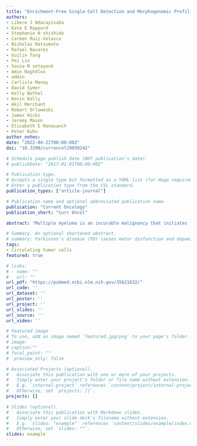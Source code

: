 ```yaml
---
title: "Enrichment-Free Single-Cell Detection and Morphogenomic Profiling of Myeloma Patient Samples to Delineate Circulating Rare Plasma Cell Clones" 
authors:
- Libere J Ndacayisaba
- Kate E Rappard
- Stephanie N shishido
- Carmen Ruiz-Velasco
- Nicholas Matsumoto
- Rafael Navarez
- Guilin Tang
- Pei Lin
- Sonia M setayesh
- Amin Naghdloo
- admin
- Carlisle Maney
- David Symer
- Kelly Bethel
- Kevin Kelly
- Akil Merchant
- Robert Orloweski
- James Hicks
- Jeremy Mason
- Elisabeth E Manasanch
- Peter Kuhn
author_notes:
date: "2022-04-21T00:00:00Z"
doi: "10.3390/curroncol29050242"

# Schedule page publish date (NOT publication's date).
# publishDate: "2017-01-01T00:00:00Z"

# Publication type.
# Accepts a single type but formatted as a YAML list (for Hugo requirements).
# Enter a publication type from the CSL standard.
publication_types: ["article-journal"]

# Publication name and optional abbreviated publication name.
publication: "Current Oncology"
publication_short: "Curr Oncol"

abstract: "Multiple myeloma is an incurable malignancy that initiates from a bone marrow resident clonal plasma cell and acquires successive mutational changes and genomic alterations, eventually resulting in tumor burden accumulation and end-organ damage. It has been recently recognized that myeloma secondary genomic events result in extensive sub-clonal heterogeneity both in localized bone marrow areas and circulating peripheral blood plasma cells. Rare genomic subclones, including myeloma initiating cells, could be the drivers of disease progression and recurrence. Additionally, evaluation of rare myeloma cells in blood for disease monitoring has numerous advantages over invasive bone marrow biopsies. To this end, an unbiased method for detecting rare cells and delineating their genomic makeup enables disease detection and monitoring in conditions with low abundant cancer cells. In this study, we applied an enrichment-free four-plex (CD138, CD56, CD45, DAPI) immunofluorescence assay and single-cell DNA sequencing for morphogenomic characterization of plasma cells to detect and delineate common and rare plasma cells and discriminate between normal and malignant plasma cells in paired blood and bone marrow aspirates from five patients with newly diagnosed myeloma (N = 4) and monoclonal gammopathy of undetermined significance (n = 1). Morphological analysis confirms CD138+CD56+ cells in the peripheral blood carry genomic alterations that are clonally identical to those in the bone marrow. A subset of altered CD138+CD56- cells are also found in the peripheral blood consistent with the known variability in CD56 expression as a marker of plasma cell malignancy. Bone marrow tumor clinical cytogenetics is highly correlated with the single-cell copy number alterations of the liquid biopsy rare cells. A subset of rare cells harbors genetic alterations not detected by standard clinical diagnostic methods of random localized bone marrow biopsies. This enrichment-free morphogenomic approach detects and characterizes rare cell populations derived from the liquid biopsies that are consistent with clinical diagnosis and have the potential to extend our understanding of subclonality at the single-cell level in this disease. Assay validation in larger patient cohorts has the potential to offer liquid biopsy for disease monitoring with similar or improved disease detection as traditional blind bone marrow biopsies."

# Summary. An optional shortened abstract.
# summary: Parkinson's disease (PD) causes motor dysfunction and dopaminergic cell death, with current treatments often leading to side effects. This study demonstrates that pretreating adipose-derived stem cells (ADSCs) with n-butylidenephthalide (BP), a compound with neuroprotective effects, enhances their therapeutic efficacy in a PD mouse model. Transplantation of BP-pretreated ADSCs improved motor symptoms and restored dopamine neuron levels, highlighting a promising strategy to enhance stem cell therapies for neurodegenerative diseases.
tags:
- Circulating tumor cells
featured: true

# links:
# - name: ""
#   url: ""
url_pdf: "https://pubmed.ncbi.nlm.nih.gov/35621632/"
url_code: ''
url_dataset: ''
url_poster: ''
url_project: ''
url_slides: ''
url_source: ''
url_video: ''

# Featured image
# To use, add an image named `featured.jpg/png` to your page's folder. 
# image:
# caption:""
# focal_point: ""
#  preview_only: false

# Associated Projects (optional).
#   Associate this publication with one or more of your projects.
#   Simply enter your project's folder or file name without extension.
#   E.g. `internal-project` references `content/project/internal-project/index.md`.
#   Otherwise, set `projects: []`.
projects: []

# Slides (optional).
#   Associate this publication with Markdown slides.
#   Simply enter your slide deck's filename without extension.
#   E.g. `slides: "example"` references `content/slides/example/index.md`.
#   Otherwise, set `slides: ""`.
slides: example
---
```

